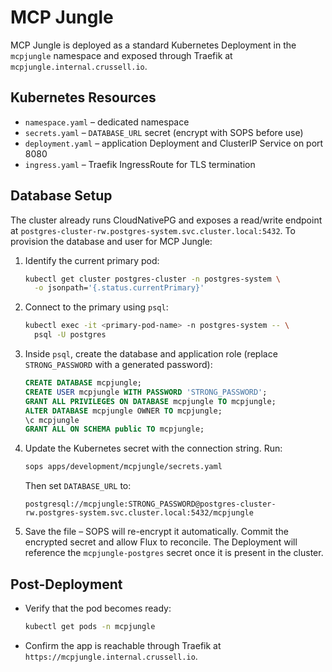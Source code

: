 # MCP Jungle

MCP Jungle is deployed as a standard Kubernetes Deployment in the `mcpjungle`
namespace and exposed through Traefik at `mcpjungle.internal.crussell.io`.

## Kubernetes Resources

- `namespace.yaml` – dedicated namespace
- `secrets.yaml` – `DATABASE_URL` secret (encrypt with SOPS before use)
- `deployment.yaml` – application Deployment and ClusterIP Service on port 8080
- `ingress.yaml` – Traefik IngressRoute for TLS termination

## Database Setup

The cluster already runs CloudNativePG and exposes a read/write endpoint at
`postgres-cluster-rw.postgres-system.svc.cluster.local:5432`. To provision the
database and user for MCP Jungle:

1. Identify the current primary pod:
   ```bash
   kubectl get cluster postgres-cluster -n postgres-system \
     -o jsonpath='{.status.currentPrimary}'
   ```

2. Connect to the primary using `psql`:
   ```bash
   kubectl exec -it <primary-pod-name> -n postgres-system -- \
     psql -U postgres
   ```

3. Inside `psql`, create the database and application role (replace
   `STRONG_PASSWORD` with a generated password):
   ```sql
   CREATE DATABASE mcpjungle;
   CREATE USER mcpjungle WITH PASSWORD 'STRONG_PASSWORD';
   GRANT ALL PRIVILEGES ON DATABASE mcpjungle TO mcpjungle;
   ALTER DATABASE mcpjungle OWNER TO mcpjungle;
   \c mcpjungle
   GRANT ALL ON SCHEMA public TO mcpjungle;
   ```

4. Update the Kubernetes secret with the connection string. Run:
   ```bash
   sops apps/development/mcpjungle/secrets.yaml
   ```
   Then set `DATABASE_URL` to:
   ```
   postgresql://mcpjungle:STRONG_PASSWORD@postgres-cluster-rw.postgres-system.svc.cluster.local:5432/mcpjungle
   ```

5. Save the file – SOPS will re-encrypt it automatically. Commit the encrypted
   secret and allow Flux to reconcile. The Deployment will reference the
   `mcpjungle-postgres` secret once it is present in the cluster.

## Post-Deployment

- Verify that the pod becomes ready:
  ```bash
  kubectl get pods -n mcpjungle
  ```
- Confirm the app is reachable through Traefik at
  `https://mcpjungle.internal.crussell.io`.
